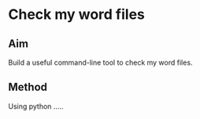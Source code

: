 # Check my word files

## Aim

Build a useful command-line tool to check my word files.

## Method

Using python .....
